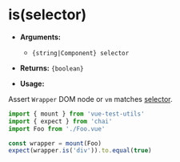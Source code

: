 # is(selector)

- **Arguments:**
  - `{string|Component} selector`

- **Returns:** `{boolean}`

- **Usage:**

Assert `Wrapper` DOM node or `vm` matches [selector](/api/selectors.md).

```js
import { mount } from 'vue-test-utils'
import { expect } from 'chai'
import Foo from './Foo.vue'

const wrapper = mount(Foo)
expect(wrapper.is('div')).to.equal(true)
```